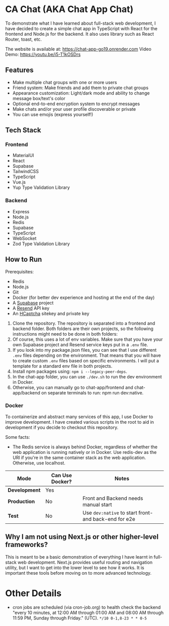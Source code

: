 # CA Chat (AKA Chat App Chat)

To demonstrate what I have learned about full-stack web development, I have decided to create a simple chat app in TypeScript with React for the frontend and Node.js for the backend. It also uses library such as React Router, toast, etc.

The website is available at: https://chat-app-go19.onrender.com
Video Demo: https://youtu.be/i5-T1kOSDrs

## Features

-   Make multiple chat groups with one or more users
-   Friend system: Make friends and add them to private chat groups
-   Appearance customization: Light/dark mode and ability to change message box/text's color
-   Optional end-to-end encryption system to encrypt messages
-   Make chats and/or your user profile discoverable or private
-   You can use emojis (express yourself!)

## Tech Stack

### Frontend

-   MaterialUI
-   React
-   Supabase
-   TailwindCSS
-   TypeScript
-   Vue.js
-   Yup Type Validation Library

### Backend

-   Express
-   Node.js
-   Redis
-   Supabase
-   TypeScript
-   WebSocket
-   Zod Type Validation Library

## How to Run

Prerequisites:

-   Redis
-   Node.js
-   Git
-   Docker (for better dev experience and hosting at the end of the day)
-   A [Supabase](https://supabase.com) project
-   A [Resend](https://resend.com/) API key
-   An [HCaptcha](https://www.hcaptcha.com/) sitekey and private key

1. Clone the repository. The repository is separated into a frontend and backend folder. Both folders are their own projects, so the following instructions might need to be done in both folders:
2. Of course, this uses a lot of env variables. Make sure that you have your own Supabase project and Resend service keys put in a `.env` file.
3. If you look into my package.json files, you can see that I use different `.env` files depending on the environment. That means that you will have to create custom `.env` files based on specific environments. I will put a template for a standard env file in both projects.
4. Install npm packages using: `npm i --legacy-peer-deps`.
5. In the chat-app folder, you can use `./dev.sh` to run the dev environment in Docker.
6. Otherwise, you can manually go to chat-app/frontend and chat-app/backend on separate terminals to run: npm run dev:native.

### Docker

To containerize and abstract many services of this app, I use Docker to improve development. I have created various scripts in the root to aid in development if you decide to checkout this repository.

Some facts:

-   The Redis service is always behind Docker, regardless of whether the web application is running natively or in Docker. Use redis-dev as the URl if you're in the same container stack as the web application. Otherwise, use localhost.

| Mode            | Can Use Docker? | Notes                                                 |
| --------------- | --------------- | ----------------------------------------------------- |
| **Development** | Yes             |                                                       |
| **Production**  | No              | Front and Backend needs manual start                  |
| **Test**        | No              | Use `dev:native` to start front- and back-end for e2e |

## Why I am not using Next.js or other higher-level frameworks?

This is meant to be a basic demonstration of everything I have learnt in full-stack web development. Next.js provides useful routing and navigation utility, but I want to get into the lower level to see how it works. It is important these tools before moving on to more advanced technology.

# Other Details

- cron jobs are scheduled (via cron-job.org) to health check the backend "every 10 minutes, at 12:00 AM through 01:00 AM and 08:00 AM through 11:59 PM, Sunday through Friday." (UTC).
`*/10 0-1,8-23 * * 0-5`
